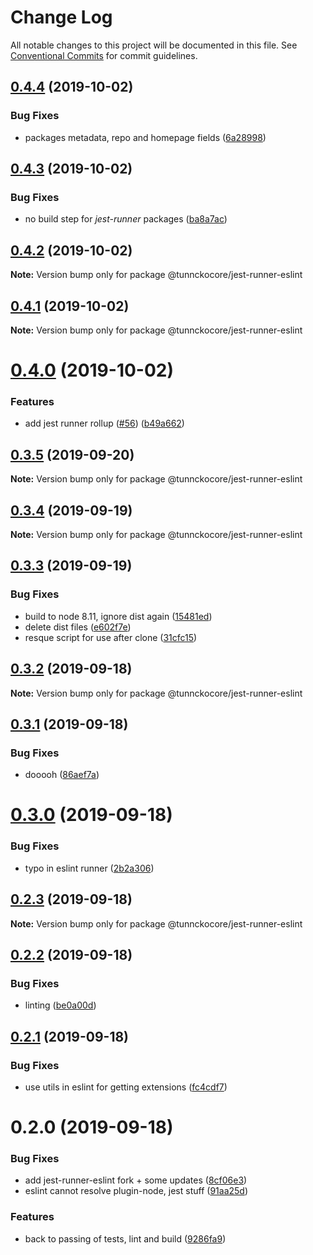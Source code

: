 # Change Log

All notable changes to this project will be documented in this file.
See [Conventional Commits](https://conventionalcommits.org) for commit guidelines.

## [0.4.4](https://github.com/tunnckoCore/opensource/tree/master/@tunnckocore/jest-runner-eslint/compare/@tunnckocore/jest-runner-eslint@0.4.3...@tunnckocore/jest-runner-eslint@0.4.4) (2019-10-02)


### Bug Fixes

* packages metadata, repo and homepage fields ([6a28998](https://github.com/tunnckoCore/opensource/tree/master/@tunnckocore/jest-runner-eslint/commit/6a28998))





## [0.4.3](https://github.com/tunnckoCore/opensource/compare/@tunnckocore/jest-runner-eslint@0.4.2...@tunnckocore/jest-runner-eslint@0.4.3) (2019-10-02)


### Bug Fixes

* no build step for *jest-runner* packages ([ba8a7ac](https://github.com/tunnckoCore/opensource/commit/ba8a7ac))





## [0.4.2](https://github.com/tunnckoCore/opensource/compare/@tunnckocore/jest-runner-eslint@0.4.1...@tunnckocore/jest-runner-eslint@0.4.2) (2019-10-02)

**Note:** Version bump only for package @tunnckocore/jest-runner-eslint





## [0.4.1](https://github.com/tunnckoCore/opensource/compare/@tunnckocore/jest-runner-eslint@0.4.0...@tunnckocore/jest-runner-eslint@0.4.1) (2019-10-02)

**Note:** Version bump only for package @tunnckocore/jest-runner-eslint





# [0.4.0](https://github.com/tunnckoCore/opensource/compare/@tunnckocore/jest-runner-eslint@0.3.5...@tunnckocore/jest-runner-eslint@0.4.0) (2019-10-02)


### Features

* add jest runner rollup ([#56](https://github.com/tunnckoCore/opensource/issues/56)) ([b49a662](https://github.com/tunnckoCore/opensource/commit/b49a662))





## [0.3.5](https://github.com/tunnckoCore/opensource/compare/@tunnckocore/jest-runner-eslint@0.3.4...@tunnckocore/jest-runner-eslint@0.3.5) (2019-09-20)

**Note:** Version bump only for package @tunnckocore/jest-runner-eslint





## [0.3.4](https://github.com/tunnckoCore/opensource/compare/@tunnckocore/jest-runner-eslint@0.3.3...@tunnckocore/jest-runner-eslint@0.3.4) (2019-09-19)

**Note:** Version bump only for package @tunnckocore/jest-runner-eslint





## [0.3.3](https://github.com/tunnckoCore/opensource/compare/@tunnckocore/jest-runner-eslint@0.3.2...@tunnckocore/jest-runner-eslint@0.3.3) (2019-09-19)


### Bug Fixes

* build to node 8.11, ignore dist again ([15481ed](https://github.com/tunnckoCore/opensource/commit/15481ed))
* delete dist files ([e602f7e](https://github.com/tunnckoCore/opensource/commit/e602f7e))
* resque script for use after clone ([31cfc15](https://github.com/tunnckoCore/opensource/commit/31cfc15))





## [0.3.2](https://github.com/tunnckoCore/opensource/compare/@tunnckocore/jest-runner-eslint@0.3.1...@tunnckocore/jest-runner-eslint@0.3.2) (2019-09-18)

**Note:** Version bump only for package @tunnckocore/jest-runner-eslint





## [0.3.1](https://github.com/tunnckoCore/opensource/compare/@tunnckocore/jest-runner-eslint@0.3.0...@tunnckocore/jest-runner-eslint@0.3.1) (2019-09-18)


### Bug Fixes

* dooooh ([86aef7a](https://github.com/tunnckoCore/opensource/commit/86aef7a))





# [0.3.0](https://github.com/tunnckoCore/opensource/compare/@tunnckocore/jest-runner-eslint@0.2.2...@tunnckocore/jest-runner-eslint@0.3.0) (2019-09-18)


### Bug Fixes

* typo in eslint runner ([2b2a306](https://github.com/tunnckoCore/opensource/commit/2b2a306))





## [0.2.3](https://github.com/tunnckoCore/opensource/compare/@tunnckocore/jest-runner-eslint@0.2.3...@tunnckocore/jest-runner-eslint@0.2.3) (2019-09-18)

**Note:** Version bump only for package @tunnckocore/jest-runner-eslint





## [0.2.2](https://github.com/tunnckoCore/opensource/compare/@tunnckocore/jest-runner-eslint@0.2.1...@tunnckocore/jest-runner-eslint@0.2.2) (2019-09-18)


### Bug Fixes

* linting ([be0a00d](https://github.com/tunnckoCore/opensource/commit/be0a00d))





## [0.2.1](https://github.com/tunnckoCore/opensource/compare/@tunnckocore/jest-runner-eslint@0.2.0...@tunnckocore/jest-runner-eslint@0.2.1) (2019-09-18)


### Bug Fixes

* use utils in eslint for getting extensions ([fc4cdf7](https://github.com/tunnckoCore/opensource/commit/fc4cdf7))





# 0.2.0 (2019-09-18)


### Bug Fixes

* add jest-runner-eslint fork + some updates ([8cf06e3](https://github.com/tunnckoCore/opensource/commit/8cf06e3))
* eslint cannot resolve plugin-node, jest stuff ([91aa25d](https://github.com/tunnckoCore/opensource/commit/91aa25d))


### Features

* back to passing of tests, lint and build ([9286fa9](https://github.com/tunnckoCore/opensource/commit/9286fa9))

